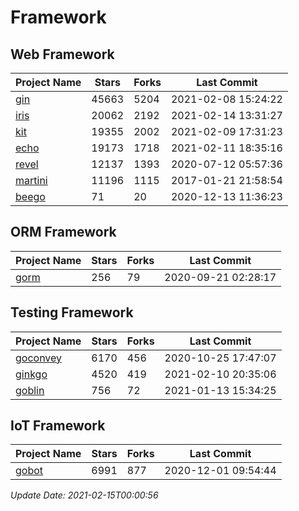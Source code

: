 # Framework

## Web Framework
| Project Name | Stars | Forks | Last Commit |
| ------------ | ----- | ----- | ----------- |
| [gin](https://github.com/gin-gonic/gin) | 45663 | 5204 | 2021-02-08 15:24:22 |
| [iris](https://github.com/kataras/iris) | 20062 | 2192 | 2021-02-14 13:31:27 |
| [kit](https://github.com/go-kit/kit) | 19355 | 2002 | 2021-02-09 17:31:23 |
| [echo](https://github.com/labstack/echo) | 19173 | 1718 | 2021-02-11 18:35:16 |
| [revel](https://github.com/revel/revel) | 12137 | 1393 | 2020-07-12 05:57:36 |
| [martini](https://github.com/go-martini/martini) | 11196 | 1115 | 2017-01-21 21:58:54 |
| [beego](https://github.com/astaxie/beego) | 71 | 20 | 2020-12-13 11:36:23 |

## ORM Framework
| Project Name | Stars | Forks | Last Commit |
| ------------ | ----- | ----- | ----------- |
| [gorm](https://github.com/jinzhu/gorm) | 256 | 79 | 2020-09-21 02:28:17 |

## Testing Framework
| Project Name | Stars | Forks | Last Commit |
| ------------ | ----- | ----- | ----------- |
| [goconvey](https://github.com/smartystreets/goconvey) | 6170 | 456 | 2020-10-25 17:47:07 |
| [ginkgo](https://github.com/onsi/ginkgo) | 4520 | 419 | 2021-02-10 20:35:06 |
| [goblin](https://github.com/franela/goblin) | 756 | 72 | 2021-01-13 15:34:25 |

## IoT Framework
| Project Name | Stars | Forks | Last Commit |
| ------------ | ----- | ----- | ----------- |
| [gobot](https://github.com/hybridgroup/gobot) | 6991 | 877 | 2020-12-01 09:54:44 |

*Update Date: 2021-02-15T00:00:56*